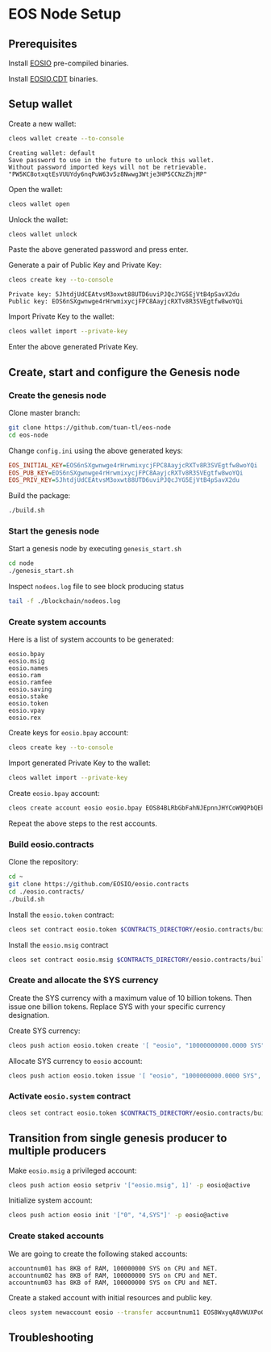 # EOS Node Setup

## Prerequisites
Install [EOSIO](https://github.com/EOSIO/eos) pre-compiled binaries.

Install [EOSIO.CDT](https://github.com/EOSIO/eosio.cdt) binaries.

## Setup wallet
Create a new wallet:
```sh
cleos wallet create --to-console
```

```
Creating wallet: default
Save password to use in the future to unlock this wallet.
Without password imported keys will not be retrievable.
"PW5KC8otxqtEsVUUYdy6nqPuW63v5z8Nwwg3Wtje3HP5CCNzZhjMP"
```
Open the wallet:
```sh
cleos wallet open
```
Unlock the wallet:
```sh
cleos wallet unlock
```
Paste the above generated password and press enter.

Generate a pair of Public Key and Private Key:
```sh
cleos create key --to-console
```

```
Private key: 5JhtdjUdCEAtvsM3oxwt88UTD6uviPJQcJYG5EjVtB4pSavX2du
Public key: EOS6nSXgwnwge4rHrwmixycjFPC8AayjcRXTv8R3SVEgtfw8woYQi
```

Import Private Key to the wallet:
```sh
cleos wallet import --private-key
```
Enter the above generated Private Key.
## Create, start and configure the Genesis node
### Create the genesis node
Clone master branch:
```sh
git clone https://github.com/tuan-tl/eos-node
cd eos-node
```
Change ```config.ini``` using the above generated keys:
```ini
EOS_INITIAL_KEY=EOS6nSXgwnwge4rHrwmixycjFPC8AayjcRXTv8R3SVEgtfw8woYQi
EOS_PUB_KEY=EOS6nSXgwnwge4rHrwmixycjFPC8AayjcRXTv8R3SVEgtfw8woYQi
EOS_PRIV_KEY=5JhtdjUdCEAtvsM3oxwt88UTD6uviPJQcJYG5EjVtB4pSavX2du
```
Build the package:
```sh
./build.sh
```

### Start the genesis node
Start a genesis node by executing `genesis_start.sh`
```sh
cd node
./genesis_start.sh
```
Inspect `nodeos.log` file to see block producing status
```sh
tail -f ./blockchain/nodeos.log
```
### Create system accounts
Here is a list of system accounts to be generated:
```
eosio.bpay
eosio.msig
eosio.names
eosio.ram
eosio.ramfee
eosio.saving
eosio.stake
eosio.token
eosio.vpay
eosio.rex
```
Create keys for ```eosio.bpay``` account:
```sh
cleos create key --to-console
```

Import generated Private Key to the wallet:
```sh
cleos wallet import --private-key
```

Create ```eosio.bpay``` account:
```sh
cleos create account eosio eosio.bpay EOS84BLRbGbFahNJEpnnJHYCoW9QPbQEk2iHsHGGS6qcVUq9HhutG
```
Repeat the above steps to the rest accounts.
### Build eosio.contracts
Clone the repository:
```sh
cd ~
git clone https://github.com/EOSIO/eosio.contracts
cd ./eosio.contracts/
./build.sh
```
Install the ```eosio.token``` contract:
```sh
cleos set contract eosio.token $CONTRACTS_DIRECTORY/eosio.contracts/build/contracts/eosio.token/
```
Install the ```eosio.msig``` contract
```sh
cleos set contract eosio.msig $CONTRACTS_DIRECTORY/eosio.contracts/build/contracts/eosio.msig/
```
### Create and allocate the SYS currency
Create the SYS currency with a maximum value of 10 billion tokens. Then issue one billion tokens. Replace SYS with your specific currency designation.

Create SYS currency:
```sh
cleos push action eosio.token create '[ "eosio", "10000000000.0000 SYS" ]' -p eosio.token@active
```
Allocate SYS currency to ```eosio``` account:
```sh
cleos push action eosio.token issue '[ "eosio", "1000000000.0000 SYS", "memo" ]' -p eosio@active
```
### Activate ```eosio.system``` contract
```sh
cleos set contract eosio.token $CONTRACTS_DIRECTORY/eosio.contracts/build/contracts/eosio.system/
```

## Transition from single genesis producer to multiple producers

Make ```eosio.msig``` a privileged account:
```sh
cleos push action eosio setpriv '["eosio.msig", 1]' -p eosio@active
```
Initialize system account:
```sh
cleos push action eosio init '["0", "4,SYS"]' -p eosio@active
```
### Create staked accounts
We are going to create the following staked accounts:
```
accountnum01 has 8KB of RAM, 100000000 SYS on CPU and NET.
accountnum02 has 8KB of RAM, 100000000 SYS on CPU and NET.
accountnum03 has 8KB of RAM, 100000000 SYS on CPU and NET.
```
Create a staked account with initial resources and public key.
```sh
cleos system newaccount eosio --transfer accountnum11 EOS8WxyqA8VWUXPoG4hnZPRkReVs5oPwuzjc6MgYSs8KnDpkFB9sV --stake-net "100000000.0000 SYS" --stake-cpu "100000000.0000 SYS" --buy-ram-kbytes 8192
```


## Troubleshooting